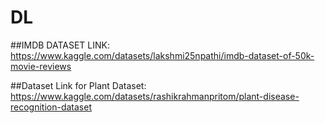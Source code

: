 # DL
##IMDB DATASET LINK: https://www.kaggle.com/datasets/lakshmi25npathi/imdb-dataset-of-50k-movie-reviews


##Dataset Link for Plant Dataset: https://www.kaggle.com/datasets/rashikrahmanpritom/plant-disease-recognition-dataset
